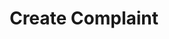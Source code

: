 ---
title: Create Complaint
excerpt: Create a single complaint. User must be a contributor to create an complaint.
api:
  file: complaints.json
  operationId: createComplaint
deprecated: false
hidden: false
metadata:
  title: ''
  description: ''
  robots: index
next:
  description: ''
---